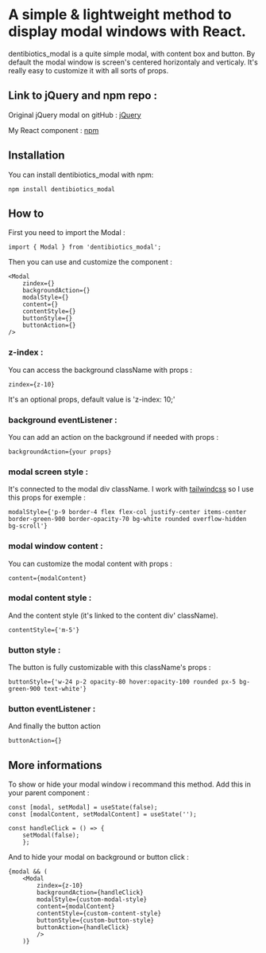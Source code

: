 # A simple & lightweight method to display modal windows with React.

dentibiotics_modal is a quite simple modal, with content box and button.
By default the modal window is screen's centered horizontaly and verticaly.
It's really easy to customize it with all sorts of props.

## Link to jQuery and npm repo :

Original jQuery modal on gitHub :
[jQuery](https://github.com/kylefox/jquery-modal)

My React component :
[npm](https://www.npmjs.com/package/dentibiotics_modal)

## Installation

You can install dentibiotics_modal with npm:

```
npm install dentibiotics_modal
```

## How to

First you need to import the Modal  :

```
import { Modal } from 'dentibiotics_modal';
```

Then you can use and customize the component :

```
<Modal 
    zindex={}
    backgroundAction={}
    modalStyle={}
    content={}
    contentStyle={}
    buttonStyle={}
    buttonAction={}
/>
```

### z-index :

You can access the background className with props :

`zindex={z-10}`

It's an optional props, default value is 'z-index: 10;'

### background eventListener :

You can add an action on the background if needed with props : 

`backgroundAction={your props}`

### modal screen style :

It's connected to the modal div className.
I work with [tailwindcss](https://tailwindcss.com/)  so I use this props for exemple :

`modalStyle={'p-9 border-4 flex flex-col justify-center items-center border-green-900 border-opacity-70 bg-white rounded overflow-hidden bg-scroll'}`

### modal window content :

You can customize the modal content with props :

`content={modalContent}`

### modal content style :

And the content style (it's linked to the content div' className).

`contentStyle={'m-5'}`

### button style :

The button is fully customizable with this className's props :

`buttonStyle={'w-24 p-2 opacity-80 hover:opacity-100 rounded px-5 bg-green-900 text-white'}`

### button eventListener :

And finally the button action

`buttonAction={}`

## More informations 

To show or hide your modal window i recommand this method. Add this in your parent component  :

```
const [modal, setModal] = useState(false);
const [modalContent, setModalContent] = useState('');

const handleClick = () => {
    setModal(false);
    };
```

And to hide your modal on background or button click :
```
{modal && (
    <Modal
        zindex={z-10}
        backgroundAction={handleClick}
        modalStyle={custom-modal-style}
        content={modalContent}
        contentStyle={custom-content-style}
        buttonStyle={custom-button-style}
        buttonAction={handleClick}
        />
    )}
```